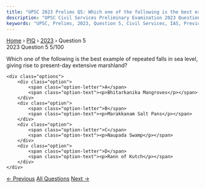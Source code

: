 ```yaml
---
title: "UPSC 2023 Prelims Q5: Which one of the following is the best example of repeated f..."
description: "UPSC Civil Services Preliminary Examination 2023 Question 5 with options and answer"
keywords: "UPSC, Prelims, 2023, Question 5, Civil Services, IAS, Previous Year Questions"
---
```


<nav class="breadcrumb">
    <a href="../../">Home</a>
    <span>›</span>
    <a href="../">PIQ</a>
    <span>›</span>
    <a href="./">2023</a>
    <span>›</span>
    <span>Question 5</span>
</nav>

<div class="question-header">
    <div class="question-meta">
        <span class="year-badge">2023</span>
        <span class="question-number">Question 5</span>
        <span class="progress">5/100</span>
    </div>
    <div class="progress-bar">
        <div class="progress-fill" style="width: 5.0%"></div>
    </div>
</div>

<div class="question-content">
    <div class="question-text">
        <p>Which one of the following is the best example of repeated falls in sea level, giving rise to present-day extensive marshland?</p>
    </div>
    
    <div class="options">
        <div class="option">
            <span class="option-letter">A</span>
            <span class="option-text"><p>Bhitarkanika Mangroves</p></span>
        </div>
        <div class="option">
            <span class="option-letter">B</span>
            <span class="option-text"><p>Marakkanam Salt Pans</p></span>
        </div>
        <div class="option">
            <span class="option-letter">C</span>
            <span class="option-text"><p>Naupada Swamp</p></span>
        </div>
        <div class="option">
            <span class="option-letter">D</span>
            <span class="option-text"><p>Rann of Kutch</p></span>
        </div>
    </div>
</div>

<div class="question-nav">
    <a href="../q004-consider-the-following-statements-1-india-has-more/" class="nav-btn prev">← Previous</a>
    <a href="../" class="nav-btn center">All Questions</a>
    <a href="../q006-ilmenite-and-rutile-abundantly-available-in-certai/" class="nav-btn next">Next →</a>
</div>

